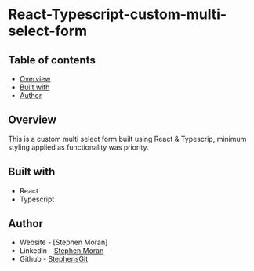 # React-Typescript-custom-multi-select-form

## Table of contents

- [Overview](#overview)
- [Built with](#built-with)
- [Author](#author)

## Overview

This is a custom multi select form built using React & Typescrip, minimum styling applied as functionality was priority. 



## Built with

- React
- Typescript

## Author

- Website - [Stephen Moran]
- Linkedin - [Stephen Moran](https://www.linkedin.com/in/stephen-moran-/)
- Github - [StephensGit](https://github.com/StephensGit)

